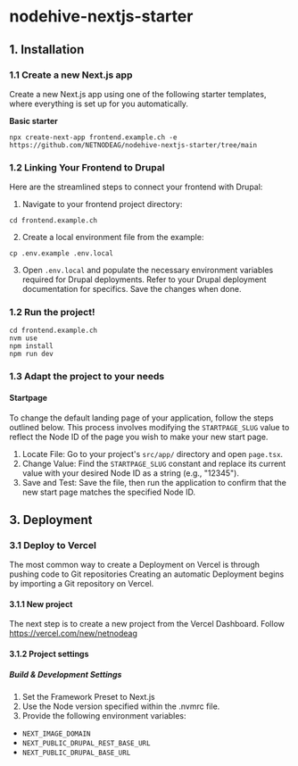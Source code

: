# nodehive-nextjs-starter

## 1. Installation

### 1.1 Create a new Next.js app

Create a new Next.js app using one of the following starter templates, where everything is set up for you automatically.

**Basic starter**

```
npx create-next-app frontend.example.ch -e https://github.com/NETNODEAG/nodehive-nextjs-starter/tree/main
```

### 1.2 Linking Your Frontend to Drupal

Here are the streamlined steps to connect your frontend with Drupal:

1. Navigate to your frontend project directory:

```
cd frontend.example.ch
```

2. Create a local environment file from the example:

```
cp .env.example .env.local
```

3. Open `.env.local` and populate the necessary environment variables required for Drupal deployments. Refer to your Drupal deployment documentation for specifics. Save the changes when done.

### 1.2 Run the project!

```
cd frontend.example.ch
nvm use
npm install
npm run dev
```

### 1.3 Adapt the project to your needs

#### Startpage

To change the default landing page of your application, follow the steps outlined below. This process involves modifying the `STARTPAGE_SLUG` value to reflect the Node ID of the page you wish to make your new start page.

1. Locate File: Go to your project's `src/app/` directory and open `page.tsx`.
2. Change Value: Find the `STARTPAGE_SLUG` constant and replace its current value with your desired Node ID as a string (e.g., "12345").
3. Save and Test: Save the file, then run the application to confirm that the new start page matches the specified Node ID.



## 3. Deployment

### 3.1 Deploy to Vercel

The most common way to create a Deployment on Vercel is through pushing code to Git repositories Creating an automatic Deployment begins by importing a Git repository on Vercel.

#### 3.1.1 New project

The next step is to create a new project from the Vercel Dashboard. Follow https://vercel.com/new/netnodeag

#### 3.1.2 Project settings

##### Build & Development Settings

1. Set the Framework Preset to Next.js
2. Use the Node version specified within the .nvmrc file.
3. Provide the following environment variables:

- `NEXT_IMAGE_DOMAIN`
- `NEXT_PUBLIC_DRUPAL_REST_BASE_URL`
- `NEXT_PUBLIC_DRUPAL_BASE_URL`


